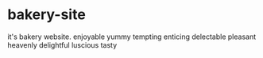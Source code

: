 # bakery-site
it's bakery website. enjoyable yummy tempting enticing delectable pleasant heavenly delightful luscious tasty
